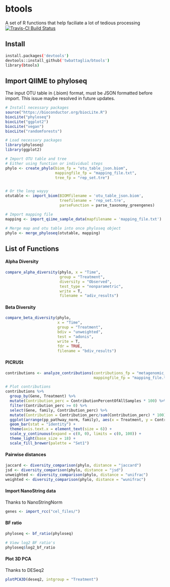 # btools
A set of R functions that help faciliate a lot of tedious processing  
[![Travis-CI Build Status](https://travis-ci.org/twbattaglia/btools.svg?branch=master)](https://travis-ci.org/twbattaglia/btools)

## Install
```bash
install.packages('devtools')
devtools::install_github('twbattaglia/btools')
library(btools)
```

## Import QIIME to phyloseq
The input OTU table in (.biom) format, must be JSON formatted before import. This issue maybe resolved in future updates.

```R
# Install necessary packages
source("https://bioconductor.org/biocLite.R")
biocLite("phyloseq")
biocLite("ggplot2")
biocLite("vegan")
biocLite("randomforests")

# Load necessary packages
library(phyloseq)
library(ggplot2)

# Import OTU table and tree
# Either using function or individual steps
phylo <- create_phylo(biom_fp = "otu_table_json.biom",
                      mappingfile_fp = "mapping_file.txt",
                      tree_fp = "rep_set.tre")


# Or the long wayyy
otutable <- import_biom(BIOMfilename = 'otu_table_json.biom', 
                        treefilename = 'rep_set.tre', 
                        parseFunction = parse_taxonomy_greengenes)

# Import mapping file
mapping <- import_qiime_sample_data(mapfilename = 'mapping_file.txt')

# Merge map and otu table into once phyloseq object
phylo <- merge_phyloseq(otutable, mapping)
```


## List of Functions
#### Alpha Diversity
```R
compare_alpha_diversity(phylo, x = "Time", 
                        group = "Treatment", 
                        diversity = "Observed",
                        test_type = "nonparametric", 
                        write = T, 
                        filename = "adiv_results") 
```

#### Beta Diversity
```R
compare_beta_diversity(phylo, 
                       x = "Time",
                       group = "Treatment",
                       bdiv = "unweighted",
                       test = "adonis", 
                       write = T, 
                       fdr = TRUE,
                       filename = "bdiv_results")
```

#### PICRUSt
```R
contributions <- analyze_contributions(contributions_fp = "metagenomic_contributions.tab", 
                                       mappingfile_fp = "mapping_file.txt")

# Plot contributions
contributions %>% 
  group_by(Gene, Treatment) %>%
  mutate(Contribution_perc = ContributionPercentOfAllSamples * 100) %>%
  filter(Contribution_perc >= 0) %>%
  select(Gene, family, Contribution_perc) %>%
  mutate(Contribution = Contribution_perc/sum(Contribution_perc) * 100) %>%
  ggplot(arrange(pp_pathway_norm, family), aes(x = Treatment, y = Contribution, fill = family)) + 
  geom_bar(stat = "identity") + 
  theme(axis.text.x = element_text(size = 6)) + 
  scale_y_continuous(expand = c(0, 0), limits = c(0, 100)) + 
  theme_light(base_size = 18) + 
  scale_fill_brewer(palette = "Set1")
```

#### Pairwise distances
```R
jaccard <- diversity_comparison(phylo, distance = "jaccard")
jsd <- diversity_comparison(phylo, distance = "jsd")
unweighted <- diversity_comparison(phylo, distance = "unifrac")
weighted <- diversity_comparison(phylo, distance = "wunifrac")
```

#### Import NanoString data
Thanks to NanoStringNorm
```R
genes <- import_rcc("cel_files/")
```

#### BF ratio
```R
phyloseq <- bf_ratio(phyloseq)

# View log2 BF ratio's
phyloseq$log2_bf_ratio
```

#### Plot 3D PCA 
Thanks to DESeq2
```R
plotPCA3D(deseq2, intgroup = "Treatment")
```
